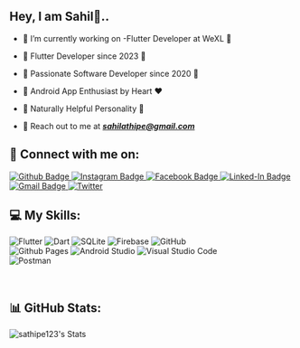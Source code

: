 ## Hey, I am Sahil👋..

- 🔭 I’m currently working on -Flutter Developer at WeXL 🚀

- 🔷 Flutter Developer since 2023 🔷

- 🚀 Passionate Software Developer since 2020 🚀

- 📱 Android App Enthusiast by Heart ❤️

- 🙌 Naturally Helpful Personality 🙌

- 📧 Reach out to me at ***sahilathipe@gmail.com***

## 🤝 Connect with me on:
<div id="badges">
  <a href="https://github.com/sathipe123">
    <img src="https://img.shields.io/badge/GitHub-100000?style=for-the-badge&logo=github&logoColor=white" alt="Github Badge"/>
  </a>
   <a href="https://www.instagram.com/06_sat/">
    <img src="https://img.shields.io/badge/Instagram-E4405F?style=for-the-badge&logo=instagram&logoColor=white" alt="Instagram Badge"/>
  </a>
   <a href="https://www.facebook.com/sahil.thipe">
    <img src="https://img.shields.io/badge/Facebook-blue?style=for-the-badge&logo=facebook&logoColor=white" alt="Facebook Badge"/>
  </a>
   <a href="https://www.linkedin.com/in/sahil-thipe/">
    <img src="https://img.shields.io/badge/LinkedIn-0077B5?style=for-the-badge&logo=linkedin&logoColor=white" alt="Linked-In Badge"/>
  </a>
  <a href="sahilathipe@gmail.com/">
    <img src="https://img.shields.io/badge/Gmail-D14836?style=for-the-badge&logo=gmail&logoColor=white" alt="Gmail Badge"/>
  </a>
   <a href="https://twitter.com/SahilThipe">
    <img src="https://img.shields.io/badge/X-%23000000.svg?style=for-the-badge&logo=X&logoColor=white)" alt="Twitter"/>
  </a>
</div>

## 💻 My Skills:
![Flutter](https://img.shields.io/badge/Flutter-%2302569B.svg?style=for-the-badge&logo=Flutter&logoColor=white) ![Dart](https://img.shields.io/badge/dart-%230175C2.svg?style=for-the-badge&logo=dart&logoColor=white) ![SQLite](https://img.shields.io/badge/sqlite-%2307405e.svg?style=for-the-badge&logo=sqlite&logoColor=white) ![Firebase](https://img.shields.io/badge/firebase-%23039BE5.svg?style=for-the-badge&logo=firebase) ![GitHub](https://img.shields.io/badge/github-%23121011.svg?style=for-the-badge&logo=github&logoColor=white) <br>  ![Github Pages](https://img.shields.io/badge/github%20pages-121013?style=for-the-badge&logo=github&logoColor=white) ![Android Studio](https://img.shields.io/badge/Android%20Studio-3DDC84.svg?style=for-the-badge&logo=android-studio&logoColor=white) ![Visual Studio Code](https://img.shields.io/badge/Visual%20Studio%20Code-0078d7.svg?style=for-the-badge&logo=visual-studio-code&logoColor=white) <br> ![Postman](https://img.shields.io/badge/Postman-FF6C37?style=for-the-badge&logo=postman&logoColor=white)

<br>

## 📊 GitHub Stats:
![sathipe123's Stats](https://github-readme-stats.vercel.app/api?username=sathipe123&theme=vue-dark&show_icons=true&hide_border=true&count_private=true) 




<!--
**sathipe123/sathipe123** is a ✨ _special_ ✨ repository because its `README.md` (this file) appears on your GitHub profile.
![Stats on GitHub](https://github-readme-stats.vercel.app/api?username=sathipe123&show_icons=true&hide_border=true)

Here are some ideas to get you started:

- 🔭 I’m currently working on ...
- 🌱 I’m currently learning ...
- 👯 I’m looking to collaborate on ...
- 🤔 I’m looking for help with ...
- 💬 Ask me about ...
- 📫 How to reach me: ...
- 😄 Pronouns: ...
- ⚡ Fun fact: ...
-->
